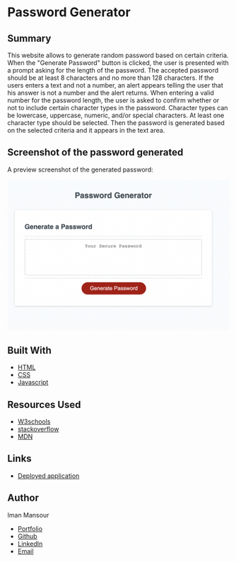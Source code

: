 # Password Generator

## Summary

This website allows to generate random password based on certain criteria. When the "Generate Password" button is clicked, the user is presented with a prompt asking for the length of the password. The accepted password should be at least 8 characters and no more than 128 characters. If the users enters a text and not a number, an alert appears telling the user that his answer is not a number and the alert returns. When entering a valid number for the password length, the user is asked to confirm whether or not to include certain character types in the password. Character types can be lowercase, uppercase, numeric, and/or special characters. At least one character type should be selected. Then the password is generated based on the selected criteria and it appears in the text area.

## Screenshot of the password generated

A preview screenshot of the generated password:

![image](./app-screenshot.png)

## Built With

- [HTML](https://developer.mozilla.org/en-US/docs/Web/HTML)
- [CSS](https://developer.mozilla.org/en-US/docs/Web/CSS)
- [Javascript](https://developer.mozilla.org/en-US/docs/Web/JavaScript)

## Resources Used

- [W3schools](https://www.w3schools.com)
- [stackoverflow](https://stackoverflow.com)
- [MDN](https://developer.mozilla.org/en-US/docs/Web/CSS)

## Links

- [Deployed application](https://imanmansour86.github.io/password-generator/)

## Author

Iman Mansour

- [Portfolio](https://imanmansour86.github.io/portfolio/)
- [Github](https://github.com/imanmansour86)
- [LinkedIn](https://www.linkedin.com/in/iman-mansour-51391515/)
- [Email](mailto:imanmansour86@gmail.com)

